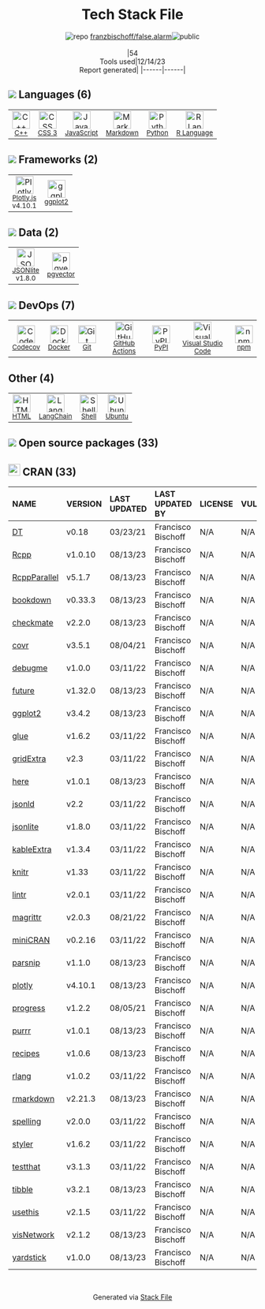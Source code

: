 <!--
&lt;--- Readme.md Snippet without images Start ---&gt;
## Tech Stack
franzbischoff/false.alarm is built on the following main stack:

- [Python](https://www.python.org) – Languages
- [C++](http://www.cplusplus.com/) – Languages
- [Markdown](http://daringfireball.net/projects/markdown/) – Languages
- [JavaScript](https://developer.mozilla.org/en-US/docs/Web/JavaScript) – Languages
- [R Language](http://www.r-project.org/) – Languages
- [Plotly.js](https://plot.ly/javascript) – Charting Libraries
- [Codecov](https://codecov.io/) – Code Coverage
- [Ubuntu](http://www.ubuntu.com/) – Operating Systems
- [Visual Studio Code](https://code.visualstudio.com/) – Text Editor
- [Shell](https://en.wikipedia.org/wiki/Shell_script) – Shells
- [ggplot2](https://ggplot2.tidyverse.org/) – Charting Libraries
- [JSONlite](https://github.com/nodesocket/jsonlite) – Databases
- [GitHub Actions](https://github.com/features/actions) – Continuous Integration
- [LangChain](https://github.com/hwchase17/langchain) – Large Language Model Tools
- [pgvector](https://github.com/pgvector/pgvector/) – Database Tools
- [Docker](https://www.docker.com/) – Virtual Machine Platforms & Containers

Full tech stack [here](/techstack.md)

&lt;--- Readme.md Snippet without images End ---&gt;

&lt;--- Readme.md Snippet with images Start ---&gt;
## Tech Stack
franzbischoff/false.alarm is built on the following main stack:

- <img width='25' height='25' src='https://img.stackshare.io/service/993/pUBY5pVj.png' alt='Python'/> [Python](https://www.python.org) – Languages
- <img width='25' height='25' src='https://img.stackshare.io/service/1049/cplusplus.png' alt='C++'/> [C++](http://www.cplusplus.com/) – Languages
- <img width='25' height='25' src='https://img.stackshare.io/service/1147/markdown.png' alt='Markdown'/> [Markdown](http://daringfireball.net/projects/markdown/) – Languages
- <img width='25' height='25' src='https://img.stackshare.io/service/1209/javascript.jpeg' alt='JavaScript'/> [JavaScript](https://developer.mozilla.org/en-US/docs/Web/JavaScript) – Languages
- <img width='25' height='25' src='https://img.stackshare.io/service/1213/r-logo.png' alt='R Language'/> [R Language](http://www.r-project.org/) – Languages
- <img width='25' height='25' src='https://img.stackshare.io/service/2385/default_86d9af5b442d21446483d9bae3af24a4cee7d792.png' alt='Plotly.js'/> [Plotly.js](https://plot.ly/javascript) – Charting Libraries
- <img width='25' height='25' src='https://img.stackshare.io/service/2673/Codecov_Mark_Circle_Pink.png' alt='Codecov'/> [Codecov](https://codecov.io/) – Code Coverage
- <img width='25' height='25' src='https://img.stackshare.io/service/3511/cof_orange_hex.jpg' alt='Ubuntu'/> [Ubuntu](http://www.ubuntu.com/) – Operating Systems
- <img width='25' height='25' src='https://img.stackshare.io/service/4202/Visual_Studio_Code_logo.png' alt='Visual Studio Code'/> [Visual Studio Code](https://code.visualstudio.com/) – Text Editor
- <img width='25' height='25' src='https://img.stackshare.io/service/4631/default_c2062d40130562bdc836c13dbca02d318205a962.png' alt='Shell'/> [Shell](https://en.wikipedia.org/wiki/Shell_script) – Shells
- <img width='25' height='25' src='https://img.stackshare.io/service/6560/New_Project__90_.png' alt='ggplot2'/> [ggplot2](https://ggplot2.tidyverse.org/) – Charting Libraries
- <img width='25' height='25' src='https://img.stackshare.io/no-img-open-source.png' alt='JSONlite'/> [JSONlite](https://github.com/nodesocket/jsonlite) – Databases
- <img width='25' height='25' src='https://img.stackshare.io/service/11563/actions.png' alt='GitHub Actions'/> [GitHub Actions](https://github.com/features/actions) – Continuous Integration
- <img width='25' height='25' src='https://img.stackshare.io/service/48790/default_5b6c6b73f1ff3775c85d2a1ba954cb87e30cbf13.jpg' alt='LangChain'/> [LangChain](https://github.com/hwchase17/langchain) – Large Language Model Tools
- <img width='25' height='25' src='https://img.stackshare.io/service/109221/default_b888cdf5617d936aa6aacf130911906955508639.png' alt='pgvector'/> [pgvector](https://github.com/pgvector/pgvector/) – Database Tools
- <img width='25' height='25' src='https://img.stackshare.io/service/586/n4u37v9t_400x400.png' alt='Docker'/> [Docker](https://www.docker.com/) – Virtual Machine Platforms & Containers

Full tech stack [here](/techstack.md)

&lt;--- Readme.md Snippet with images End ---&gt;
-->
<div align="center">

# Tech Stack File
![](https://img.stackshare.io/repo.svg "repo") [franzbischoff/false.alarm](https://github.com/franzbischoff/false.alarm)![](https://img.stackshare.io/public_badge.svg "public")
<br/><br/>
|54<br/>Tools used|12/14/23 <br/>Report generated|
|------|------|
</div>

## <img src='https://img.stackshare.io/languages.svg'/> Languages (6)
<table><tr>
  <td align='center'>
  <img width='36' height='36' src='https://img.stackshare.io/service/1049/cplusplus.png' alt='C++'>
  <br>
  <sub><a href="http://www.cplusplus.com/">C++</a></sub>
  <br>
  <sub></sub>
</td>

<td align='center'>
  <img width='36' height='36' src='https://img.stackshare.io/service/6727/css.png' alt='CSS 3'>
  <br>
  <sub><a href="https://developer.mozilla.org/en-US/docs/Web/CSS/CSS3">CSS 3</a></sub>
  <br>
  <sub></sub>
</td>

<td align='center'>
  <img width='36' height='36' src='https://img.stackshare.io/service/1209/javascript.jpeg' alt='JavaScript'>
  <br>
  <sub><a href="https://developer.mozilla.org/en-US/docs/Web/JavaScript">JavaScript</a></sub>
  <br>
  <sub></sub>
</td>

<td align='center'>
  <img width='36' height='36' src='https://img.stackshare.io/service/1147/markdown.png' alt='Markdown'>
  <br>
  <sub><a href="http://daringfireball.net/projects/markdown/">Markdown</a></sub>
  <br>
  <sub></sub>
</td>

<td align='center'>
  <img width='36' height='36' src='https://img.stackshare.io/service/993/pUBY5pVj.png' alt='Python'>
  <br>
  <sub><a href="https://www.python.org">Python</a></sub>
  <br>
  <sub></sub>
</td>

<td align='center'>
  <img width='36' height='36' src='https://img.stackshare.io/service/1213/r-logo.png' alt='R Language'>
  <br>
  <sub><a href="http://www.r-project.org/">R Language</a></sub>
  <br>
  <sub></sub>
</td>

</tr>
</table>

## <img src='https://img.stackshare.io/frameworks.svg'/> Frameworks (2)
<table><tr>
  <td align='center'>
  <img width='36' height='36' src='https://img.stackshare.io/service/2385/default_86d9af5b442d21446483d9bae3af24a4cee7d792.png' alt='Plotly.js'>
  <br>
  <sub><a href="https://plot.ly/javascript">Plotly.js</a></sub>
  <br>
  <sub>v4.10.1</sub>
</td>

<td align='center'>
  <img width='36' height='36' src='https://img.stackshare.io/service/6560/New_Project__90_.png' alt='ggplot2'>
  <br>
  <sub><a href="https://ggplot2.tidyverse.org/">ggplot2</a></sub>
  <br>
  <sub></sub>
</td>

</tr>
</table>

## <img src='https://img.stackshare.io/databases.svg'/> Data (2)
<table><tr>
  <td align='center'>
  <img width='36' height='36' src='https://img.stackshare.io/no-img-open-source.png' alt='JSONlite'>
  <br>
  <sub><a href="https://github.com/nodesocket/jsonlite">JSONlite</a></sub>
  <br>
  <sub>v1.8.0</sub>
</td>

<td align='center'>
  <img width='36' height='36' src='https://img.stackshare.io/service/109221/default_b888cdf5617d936aa6aacf130911906955508639.png' alt='pgvector'>
  <br>
  <sub><a href="https://github.com/pgvector/pgvector/">pgvector</a></sub>
  <br>
  <sub></sub>
</td>

</tr>
</table>

## <img src='https://img.stackshare.io/devops.svg'/> DevOps (7)
<table><tr>
  <td align='center'>
  <img width='36' height='36' src='https://img.stackshare.io/service/2673/Codecov_Mark_Circle_Pink.png' alt='Codecov'>
  <br>
  <sub><a href="https://codecov.io/">Codecov</a></sub>
  <br>
  <sub></sub>
</td>

<td align='center'>
  <img width='36' height='36' src='https://img.stackshare.io/service/586/n4u37v9t_400x400.png' alt='Docker'>
  <br>
  <sub><a href="https://www.docker.com/">Docker</a></sub>
  <br>
  <sub></sub>
</td>

<td align='center'>
  <img width='36' height='36' src='https://img.stackshare.io/service/1046/git.png' alt='Git'>
  <br>
  <sub><a href="http://git-scm.com/">Git</a></sub>
  <br>
  <sub></sub>
</td>

<td align='center'>
  <img width='36' height='36' src='https://img.stackshare.io/service/11563/actions.png' alt='GitHub Actions'>
  <br>
  <sub><a href="https://github.com/features/actions">GitHub Actions</a></sub>
  <br>
  <sub></sub>
</td>

<td align='center'>
  <img width='36' height='36' src='https://img.stackshare.io/service/12572/-RIWgodF_400x400.jpg' alt='PyPI'>
  <br>
  <sub><a href="https://pypi.org/">PyPI</a></sub>
  <br>
  <sub></sub>
</td>

<td align='center'>
  <img width='36' height='36' src='https://img.stackshare.io/service/4202/Visual_Studio_Code_logo.png' alt='Visual Studio Code'>
  <br>
  <sub><a href="https://code.visualstudio.com/">Visual Studio Code</a></sub>
  <br>
  <sub></sub>
</td>

<td align='center'>
  <img width='36' height='36' src='https://img.stackshare.io/service/1120/lejvzrnlpb308aftn31u.png' alt='npm'>
  <br>
  <sub><a href="https://www.npmjs.com/">npm</a></sub>
  <br>
  <sub></sub>
</td>

</tr>
</table>

## Other (4)
<table><tr>
  <td align='center'>
  <img width='36' height='36' src='https://img.stackshare.io/service/2270/no-img-open-source.png' alt='HTML'>
  <br>
  <sub><a href="http://">HTML</a></sub>
  <br>
  <sub></sub>
</td>

<td align='center'>
  <img width='36' height='36' src='https://img.stackshare.io/service/48790/default_5b6c6b73f1ff3775c85d2a1ba954cb87e30cbf13.jpg' alt='LangChain'>
  <br>
  <sub><a href="https://github.com/hwchase17/langchain">LangChain</a></sub>
  <br>
  <sub></sub>
</td>

<td align='center'>
  <img width='36' height='36' src='https://img.stackshare.io/service/4631/default_c2062d40130562bdc836c13dbca02d318205a962.png' alt='Shell'>
  <br>
  <sub><a href="https://en.wikipedia.org/wiki/Shell_script">Shell</a></sub>
  <br>
  <sub></sub>
</td>

<td align='center'>
  <img width='36' height='36' src='https://img.stackshare.io/service/3511/cof_orange_hex.jpg' alt='Ubuntu'>
  <br>
  <sub><a href="http://www.ubuntu.com/">Ubuntu</a></sub>
  <br>
  <sub></sub>
</td>

</tr>
</table>


## <img src='https://img.stackshare.io/group.svg' /> Open source packages (33)</h2>

## <img width='24' height='24' src='https://img.stackshare.io/package_manager/105004/default_a16028785587c9c482ce21483b5e660123a3d270.png'/> CRAN (33)

|NAME|VERSION|LAST UPDATED|LAST UPDATED BY|LICENSE|VULNERABILITIES|
|:------|:------|:------|:------|:------|:------|
|[DT](https://cran.r-project.org/DT)|v0.18|03/23/21|Francisco Bischoff |N/A|N/A|
|[Rcpp](https://cran.r-project.org/Rcpp)|v1.0.10|08/13/23|Francisco Bischoff |N/A|N/A|
|[RcppParallel](https://cran.r-project.org/RcppParallel)|v5.1.7|08/13/23|Francisco Bischoff |N/A|N/A|
|[bookdown](https://cran.r-project.org/bookdown)|v0.33.3|08/13/23|Francisco Bischoff |N/A|N/A|
|[checkmate](https://cran.r-project.org/checkmate)|v2.2.0|08/13/23|Francisco Bischoff |N/A|N/A|
|[covr](https://cran.r-project.org/covr)|v3.5.1|08/04/21|Francisco Bischoff |N/A|N/A|
|[debugme](https://cran.r-project.org/debugme)|v1.0.0|03/11/22|Francisco Bischoff |N/A|N/A|
|[future](https://cran.r-project.org/future)|v1.32.0|08/13/23|Francisco Bischoff |N/A|N/A|
|[ggplot2](https://cran.r-project.org/ggplot2)|v3.4.2|08/13/23|Francisco Bischoff |N/A|N/A|
|[glue](https://cran.r-project.org/glue)|v1.6.2|03/11/22|Francisco Bischoff |N/A|N/A|
|[gridExtra](https://cran.r-project.org/gridExtra)|v2.3|03/11/22|Francisco Bischoff |N/A|N/A|
|[here](https://cran.r-project.org/here)|v1.0.1|08/13/23|Francisco Bischoff |N/A|N/A|
|[jsonld](https://cran.r-project.org/jsonld)|v2.2|03/11/22|Francisco Bischoff |N/A|N/A|
|[jsonlite](https://cran.r-project.org/jsonlite)|v1.8.0|03/11/22|Francisco Bischoff |N/A|N/A|
|[kableExtra](https://cran.r-project.org/kableExtra)|v1.3.4|03/11/22|Francisco Bischoff |N/A|N/A|
|[knitr](https://cran.r-project.org/knitr)|v1.33|03/11/22|Francisco Bischoff |N/A|N/A|
|[lintr](https://cran.r-project.org/lintr)|v2.0.1|03/11/22|Francisco Bischoff |N/A|N/A|
|[magrittr](https://cran.r-project.org/magrittr)|v2.0.3|08/21/22|Francisco Bischoff |N/A|N/A|
|[miniCRAN](https://cran.r-project.org/miniCRAN)|v0.2.16|03/11/22|Francisco Bischoff |N/A|N/A|
|[parsnip](https://cran.r-project.org/parsnip)|v1.1.0|08/13/23|Francisco Bischoff |N/A|N/A|
|[plotly](https://cran.r-project.org/plotly)|v4.10.1|08/13/23|Francisco Bischoff |N/A|N/A|
|[progress](https://cran.r-project.org/progress)|v1.2.2|08/05/21|Francisco Bischoff |N/A|N/A|
|[purrr](https://cran.r-project.org/purrr)|v1.0.1|08/13/23|Francisco Bischoff |N/A|N/A|
|[recipes](https://cran.r-project.org/recipes)|v1.0.6|08/13/23|Francisco Bischoff |N/A|N/A|
|[rlang](https://cran.r-project.org/rlang)|v1.0.2|03/11/22|Francisco Bischoff |N/A|N/A|
|[rmarkdown](https://cran.r-project.org/rmarkdown)|v2.21.3|08/13/23|Francisco Bischoff |N/A|N/A|
|[spelling](https://cran.r-project.org/spelling)|v2.0.0|03/11/22|Francisco Bischoff |N/A|N/A|
|[styler](https://cran.r-project.org/styler)|v1.6.2|03/11/22|Francisco Bischoff |N/A|N/A|
|[testthat](https://cran.r-project.org/testthat)|v3.1.3|03/11/22|Francisco Bischoff |N/A|N/A|
|[tibble](https://cran.r-project.org/tibble)|v3.2.1|08/13/23|Francisco Bischoff |N/A|N/A|
|[usethis](https://cran.r-project.org/usethis)|v2.1.5|03/11/22|Francisco Bischoff |N/A|N/A|
|[visNetwork](https://cran.r-project.org/visNetwork)|v2.1.2|08/13/23|Francisco Bischoff |N/A|N/A|
|[yardstick](https://cran.r-project.org/yardstick)|v1.0.0|08/13/23|Francisco Bischoff |N/A|N/A|

<br/>
<div align='center'>

Generated via [Stack File](https://github.com/marketplace/stack-file)
